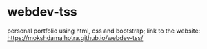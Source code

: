 # webdev-tss
personal portfolio using html, css and bootstrap;
link to the website: 
https://mokshdamalhotra.github.io/webdev-tss/
